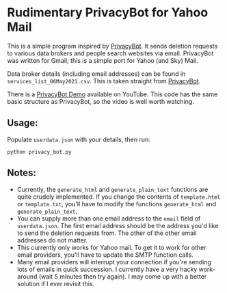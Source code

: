 # Rudimentary PrivacyBot for Yahoo Mail
This is a simple program inspired by [PrivacyBot](https://github.com/privacybot-berkeley/privacybot). It sends deletion requests to various data brokers and people search websites via email. PrivacyBot was written for Gmail; this is a simple port for Yahoo (and Sky) Mail.  

Data broker details (including email addresses) can be found in `services_list_06May2021.csv`. This is taken straight from [PrivacyBot](https://github.com/privacybot-berkeley/privacybot). 

There is a [PrivacyBot Demo](https://www.youtube.com/watch?v=B24EYAAXpAE) available on YouTube. This code has the same basic structure as PrivacyBot, so the video is well worth watching.

## Usage:
Populate `userdata.json` with your details, then run:
```
python privacy_bot.py
```

## Notes:
- Currently, the `generate_html` and `generate_plain_text` functions are quite crudely implemented. If you change the contents of `template.html` or `template.txt`, you'll have to modify the functions `generate_html` and `generate_plain_text`. 
- You can supply more than one email address to the `email` field of `userdata.json`. The first email address should be the address you'd like to send the deletion requests from. The other of the other email addresses do not matter. 
- This currently only works for Yahoo mail. To get it to work for other email providers, you'll have to update the SMTP function calls.
- Many email providers will interrupt your connection if you're sending lots of emails in quick succession. I currently have a very hacky work-around (wait 5 minutes then try again). I may come up with a better solution if I ever revisit this. 